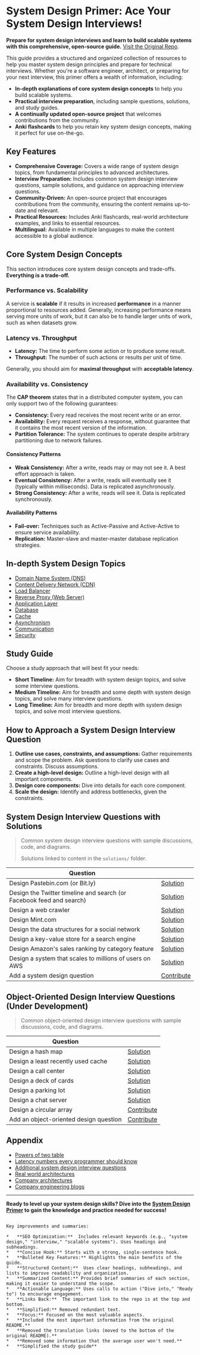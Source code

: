 # System Design Primer: Ace Your System Design Interviews!

**Prepare for system design interviews and learn to build scalable systems with this comprehensive, open-source guide.** [Visit the Original Repo](https://github.com/donnemartin/system-design-primer).

This guide provides a structured and organized collection of resources to help you master system design principles and prepare for technical interviews. Whether you're a software engineer, architect, or preparing for your next interview, this primer offers a wealth of information, including:

*   **In-depth explanations of core system design concepts** to help you build scalable systems.
*   **Practical interview preparation**, including sample questions, solutions, and study guides.
*   **A continually updated open-source project** that welcomes contributions from the community.
*   **Anki flashcards** to help you retain key system design concepts, making it perfect for use on-the-go.

## Key Features

*   **Comprehensive Coverage:** Covers a wide range of system design topics, from fundamental principles to advanced architectures.
*   **Interview Preparation:** Includes common system design interview questions, sample solutions, and guidance on approaching interview questions.
*   **Community-Driven:** An open-source project that encourages contributions from the community, ensuring the content remains up-to-date and relevant.
*   **Practical Resources:** Includes Anki flashcards, real-world architecture examples, and links to essential resources.
*   **Multilingual:** Available in multiple languages to make the content accessible to a global audience.

## Core System Design Concepts

This section introduces core system design concepts and trade-offs.  **Everything is a trade-off.**

### Performance vs. Scalability

A service is **scalable** if it results in increased **performance** in a manner proportional to resources added. Generally, increasing performance means serving more units of work, but it can also be to handle larger units of work, such as when datasets grow.

### Latency vs. Throughput

*   **Latency:** The time to perform some action or to produce some result.
*   **Throughput:** The number of such actions or results per unit of time.

Generally, you should aim for **maximal throughput** with **acceptable latency**.

### Availability vs. Consistency

The **CAP theorem** states that in a distributed computer system, you can only support two of the following guarantees:

*   **Consistency:** Every read receives the most recent write or an error.
*   **Availability:** Every request receives a response, without guarantee that it contains the most recent version of the information.
*   **Partition Tolerance:** The system continues to operate despite arbitrary partitioning due to network failures.

#### Consistency Patterns

*   **Weak Consistency:** After a write, reads may or may not see it.  A best effort approach is taken.
*   **Eventual Consistency:** After a write, reads will eventually see it (typically within milliseconds). Data is replicated asynchronously.
*   **Strong Consistency:** After a write, reads will see it. Data is replicated synchronously.

#### Availability Patterns

*   **Fail-over:** Techniques such as Active-Passive and Active-Active to ensure service availability.
*   **Replication:** Master-slave and master-master database replication strategies.

## In-depth System Design Topics

*   [Domain Name System (DNS)](#domain-name-system)
*   [Content Delivery Network (CDN)](#content-delivery-network)
*   [Load Balancer](#load-balancer)
*   [Reverse Proxy (Web Server)](#reverse-proxy-web-server)
*   [Application Layer](#application-layer)
*   [Database](#database)
*   [Cache](#cache)
*   [Asynchronism](#asynchronism)
*   [Communication](#communication)
*   [Security](#security)

## Study Guide

Choose a study approach that will best fit your needs:

*   **Short Timeline:** Aim for breadth with system design topics, and solve some interview questions.
*   **Medium Timeline:** Aim for breadth and some depth with system design topics, and solve many interview questions.
*   **Long Timeline:** Aim for breadth and more depth with system design topics, and solve most interview questions.

## How to Approach a System Design Interview Question

1.  **Outline use cases, constraints, and assumptions:** Gather requirements and scope the problem. Ask questions to clarify use cases and constraints. Discuss assumptions.
2.  **Create a high-level design:** Outline a high-level design with all important components.
3.  **Design core components:** Dive into details for each core component.
4.  **Scale the design:** Identify and address bottlenecks, given the constraints.

## System Design Interview Questions with Solutions

> Common system design interview questions with sample discussions, code, and diagrams.
>
> Solutions linked to content in the `solutions/` folder.

| Question | |
|---|---|
| Design Pastebin.com (or Bit.ly) | [Solution](solutions/system_design/pastebin/README.md) |
| Design the Twitter timeline and search (or Facebook feed and search) | [Solution](solutions/system_design/twitter/README.md) |
| Design a web crawler | [Solution](solutions/system_design/web_crawler/README.md) |
| Design Mint.com | [Solution](solutions/system_design/mint/README.md) |
| Design the data structures for a social network | [Solution](solutions/system_design/social_graph/README.md) |
| Design a key-value store for a search engine | [Solution](solutions/system_design/query_cache/README.md) |
| Design Amazon's sales ranking by category feature | [Solution](solutions/system_design/sales_rank/README.md) |
| Design a system that scales to millions of users on AWS | [Solution](solutions/system_design/scaling_aws/README.md) |
| Add a system design question | [Contribute](#contributing) |

## Object-Oriented Design Interview Questions (Under Development)

> Common object-oriented design interview questions with sample discussions, code, and diagrams.

| Question | |
|---|---|
| Design a hash map | [Solution](solutions/object_oriented_design/hash_table/hash_map.ipynb)  |
| Design a least recently used cache | [Solution](solutions/object_oriented_design/lru_cache/lru_cache.ipynb)  |
| Design a call center | [Solution](solutions/object_oriented_design/call_center/call_center.ipynb)  |
| Design a deck of cards | [Solution](solutions/object_oriented_design/deck_of_cards/deck_of_cards.ipynb)  |
| Design a parking lot | [Solution](solutions/object_oriented_design/parking_lot/parking_lot.ipynb)  |
| Design a chat server | [Solution](solutions/object_oriented_design/online_chat/online_chat.ipynb)  |
| Design a circular array | [Contribute](#contributing)  |
| Add an object-oriented design question | [Contribute](#contributing) |

## Appendix

*   [Powers of two table](#powers-of-two-table)
*   [Latency numbers every programmer should know](#latency-numbers-every-programmer-should-know)
*   [Additional system design interview questions](#additional-system-design-interview-questions)
*   [Real world architectures](#real-world-architectures)
*   [Company architectures](#company-architectures)
*   [Company engineering blogs](#company-engineering-blogs)

---

**Ready to level up your system design skills? Dive into the [System Design Primer](https://github.com/donnemartin/system-design-primer) to gain the knowledge and practice needed for success!**
```

Key improvements and summaries:

*   **SEO Optimization:**  Includes relevant keywords (e.g., "system design," "interview," "scalable systems"). Uses headings and subheadings.
*   **Concise Hook:** Starts with a strong, single-sentence hook.
*   **Bulleted Key Features:** Highlights the main benefits of the guide.
*   **Structured Content:**  Uses clear headings, subheadings, and lists to improve readability and organization.
*   **Summarized Content:** Provides brief summaries of each section, making it easier to understand the scope.
*   **Actionable Language:** Uses calls to action ("Dive into," "Ready to") to encourage engagement.
*   **Links Back:**  The important link to the repo is at the top and bottom.
*   **Simplified:** Removed redundant text.
*   **Focus:** Focused on the most valuable aspects.
*   **Included the most important information from the original README.**
*   **Removed the translation links (moved to the bottom of the original README).**
*   **Removed some information that the average user won't need.**
*   **Simplified the study guide**